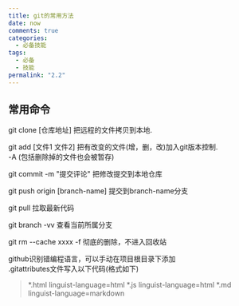 ```yaml
---
title: git的常用方法
date: now
comments: true
categories:
  - 必备技能
tags:
  - 必备
  - 技能
permalink: "2.2"
---
```


## 常用命令

git clone [仓库地址] 把远程的文件拷贝到本地.  

git add [文件1 文件2] 把有改变的文件(增，删，改)加入git版本控制.  
-A (包括删除掉的文件也会被暂存)  

git commit -m "提交评论"  把修改提交到本地仓库  

git push origin [branch-name] 提交到branch-name分支  

git pull 拉取最新代码  

git branch -vv 查看当前所属分支

git rm --cache xxxx
-f 彻底的删除，不进入回收站

github识别错编程语言，可以手动在项目根目录下添加  
.gitattributes文件写入以下代码(格式如下)  

>\*.html linguist-language=html
\*.js linguist-language=html
\*.md linguist-language=markdown

